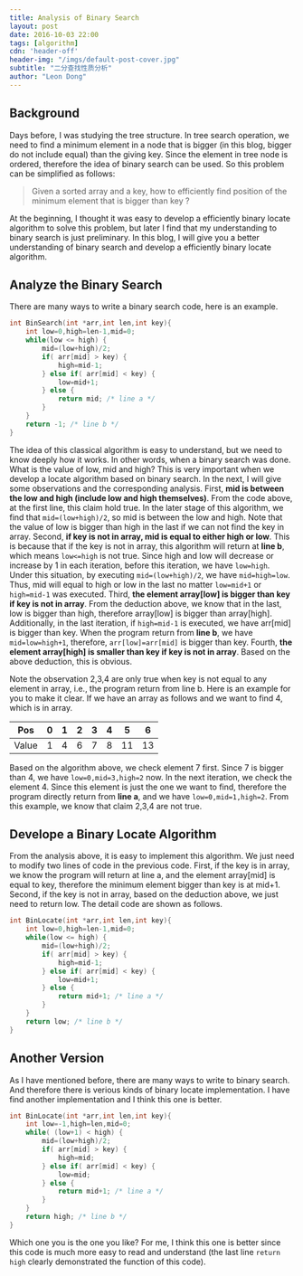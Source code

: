 ```yaml
---
title: Analysis of Binary Search
layout: post
date: 2016-10-03 22:00
tags: [algorithm]
cdn: 'header-off'
header-img: "/imgs/default-post-cover.jpg"
subtitle: "二分查找性质分析"
author: "Leon Dong"
---
```

## Background
Days before, I was studying the tree structure. In tree search operation, we need to find a minimum element in a node that is bigger (in this blog, bigger do not include equal) than the giving key. Since the element in tree node is ordered, therefore the idea of binary search can be used. So this problem can be simplified as follows:
> Given a sorted array and a key, how to efficiently find position of the minimum element that is bigger than key ?

At the beginning, I thought it was easy to develop a efficiently binary locate algorithm to solve this problem, but later I find that my understanding to binary search is just preliminary. In this blog, I will give you a better understanding of binary search and develop a efficiently binary locate algorithm.

## Analyze the Binary Search
There are many ways to write a binary search code, here is an example.
```c
int BinSearch(int *arr,int len,int key){
    int low=0,high=len-1,mid=0;
    while(low <= high) {
        mid=(low+high)/2;
        if( arr[mid] > key) {
            high=mid-1;
        } else if( arr[mid] < key) {
            low=mid+1;
        } else {
            return mid; /* line a */
        }
    }
    return -1; /* line b */
}
```
The idea of this classical algorithm is easy to understand, but we need to know deeply how it works. In other words, when a binary search was done. What is the value of low, mid and high? This is very important when we develop a locate algorithm based on binary search. In the next, I will give some observations and the corresponding analysis.
First, **mid is between the low and high (include low and high themselves)**. From the code above, at the first line, this claim hold true. In the later stage of this algorithm, we find that `mid=(low+high)/2`, so mid is between the low and high. Note that the value of low is bigger than high in the last if we can not find the key in array.
Second, **if key is not in array, mid is equal to either high or low**. This is because that if the key is not in array, this algorithm will return at **line b**, which means `low<=high` is not true. Since high and low will decrease or increase by 1 in each iteration, before this iteration, we have `low=high`. Under this situation, by executing `mid=(low+high)/2`, we have `mid=high=low`. Thus, mid will equal to high or low in the last no matter  `low=mid+1` or `high=mid-1` was executed.
Third, **the element array[low] is bigger than key if key is not in array**. From the deduction above, we know that in the last, low is bigger than high, therefore array[low] is bigger than array[high]. Additionally, in the last iteration, if `high=mid-1` is executed, we have arr[mid] is bigger than key. When the program return from **line b**, we have `mid=low=high+1`, therefore, `arr[low]=arr[mid]` is bigger than key.
Fourth, **the element array[high] is smaller than key if key is not in array**. Based on the above deduction, this is obvious.

Note the observation 2,3,4 are only true when key is not equal to any element in array, i.e., the program return from line b. Here is an example for you to make it clear. If we have an array as follows and we want to find 4, which is in array.


|Pos|0|1|2|3|4|5|6|
|:---:|:---:|:---:|:---:|:---:|:---:|:---:|:---:|
|Value|1|4|6|7|8|11|13|

Based on the algorithm above, we check element 7 first. Since 7 is bigger than 4, we have `low=0,mid=3,high=2` now. In the next iteration, we check the element 4. Since this element is just the one we want to find, therefore the program directly return from **line a**, and we have `low=0,mid=1,high=2`. From this example, we know that claim 2,3,4 are not true.

## Develope a Binary Locate Algorithm
From the analysis above, it is easy to implement this algorithm. We just need to modify two lines of code in the previous code.
First, if the key is in array, we know the program will return at line a, and the element array[mid] is equal to key, therefore the minimum element bigger than key is at mid+1. Second, if the key is not in array, based on the deduction above, we just need to return low. The detail code are shown as follows.
```c
int BinLocate(int *arr,int len,int key){
    int low=0,high=len-1,mid=0;
    while(low <= high) {
        mid=(low+high)/2;
        if( arr[mid] > key) {
            high=mid-1;
        } else if( arr[mid] < key) {
            low=mid+1;
        } else {
            return mid+1; /* line a */
        }
    }
    return low; /* line b */
}
```

## Another Version
As I have mentioned before, there are many ways to write to binary search. And therefore there is verious kinds of binary locate implementation. I have find another implementation and I think this one is better.
```c
int BinLocate(int *arr,int len,int key){
    int low=-1,high=len,mid=0;
    while( (low+1) < high) {
        mid=(low+high)/2;
        if( arr[mid] > key) {
            high=mid;
        } else if( arr[mid] < key) {
            low=mid;
        } else {
            return mid+1; /* line a */
        }
    }
    return high; /* line b */
}
```
Which one you is the one you like? For me, I think this one is better since this code is much more easy to read and understand (the last line `return high` clearly demonstrated the function of this code).

<!-- ### The Key Can Be Found
If the key is in array, thus the program must return at line `return mid`, what's the meaing of low and high in this situation? Actually, the value of low and high can not indicate anything.

### Key Cannot Be Found
In this situation, things turn to be different, definitely you will get -1 as return value, indicate that the key is not in the array. But this time, the value of low and high are useful. Actually, **low stands for the first element bigger than key** and **high stands for the last element smaller than key**, the **successor and precursor**, which is  very useful
For examle, if you search 0 in this array, the low will be 0 and the high will be -1, this is a special case, if you search 9, you will get low=5 and high=4, since 8 < 9 < 11
# Modification
Just make little modification to the previous code and you can get a more powerful binary search, here is a sample code in C . -->



